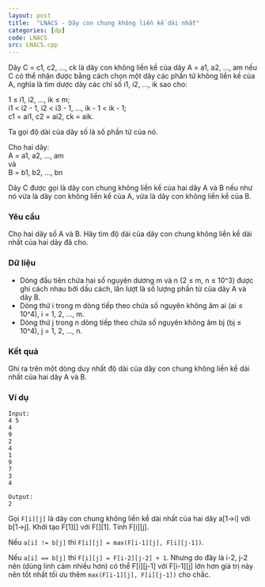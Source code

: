```yaml
---
layout: post
title:  "LNACS - Dãy con chung không liền kề dài nhất"
categories: [dp]
code: LNACS
src: LNACS.cpp
---
```




  



Dãy C = c1, c2, ..., ck là dãy con không liền kề của dãy A = a1, a2, ..., am nếu C có thể nhận được bằng cách chọn một dãy các phần tử không liền kề của A, nghĩa là tìm dược dãy các chỉ số i1, i2, ..., ik sao cho:

1 ≤ i1, i2, ..., ik ≤ m;  
i1 < i2 - 1, i2 < i3 - 1, ..., ik - 1 < ik - 1;  
c1 = ai1, c2 = ai2, ck = aik.

Ta gọi độ dài của dãy số là số phần tử của nó.

Cho hai dãy:  
A = a1, a2, ..., am  
và  
B = b1, b2, ..., bn

Dãy C được gọi là dãy con chung không liền kề của hai dãy A và B nếu như nó vừa là dãy con không liền kề của A, vừa là dãy con không liền kề của B.

### Yêu cầu

Cho hai dãy số A và B. Hãy tìm độ dài của dãy con chung không liền kề dài nhất của hai dãy đã cho.

### Dữ liệu

*   Dòng đầu tiên chứa hai số nguyên dương m và n (2 ≤ m, n ≤ 10^3) được ghi cách nhau bởi dấu cách, lần lượt là số lượng phần tử của dãy A và dãy B.
*   Dòng thứ i trong m dòng tiếp theo chứa số nguyên không âm ai (ai ≤ 10^4), i = 1, 2, ..., m.
*   Dòng thứ j trong n dòng tiếp theo chứa số nguyên không âm bj (bj ≤ 10^4), j = 1, 2, ..., n.

### Kết quả

Ghi ra trên một dòng duy nhất độ dài của dãy con chung không liền kề dài nhất của hai dãy A và B.

### Ví dụ

```
Input:
4 5
4
9
2
4
1
9
7
3
4

Output:
2

```

<!--more-->



Gọi `F[i][j]` là dãy con chung không liền kề dài nhất của hai dãy a[1->i] với b[1->j]. Khởi tạo F[1][] với F[][1]. Tính F[i][j].

Nếu `a[i] != b[j]` thì `F[i][j] = max(F[i-1][j], F[i][j-1])`. 

Nếu `a[i] == b[j]` thì `F[i][j] = F[i-2][j-2] + 1`. Nhưng do đây là i-2, j-2 nên (dùng linh cảm nhiều hơn) có thể F[i][j-1] với F[i-1][j] lớn hơn giá trị này nên tốt nhất tối ưu thêm `max(F[i-1][j], F[i][j-1])` cho chắc.

